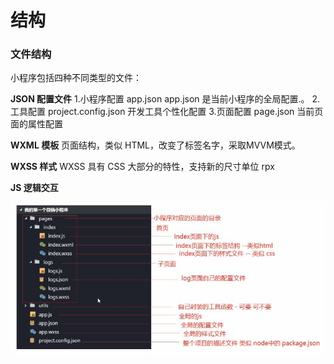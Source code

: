 结构
===================

### 文件结构

小程序包括四种不同类型的文件：

**JSON  配置文件**
1.小程序配置 app.json
app.json 是当前小程序的全局配置.。
2.工具配置 project.config.json
开发工具个性化配置
3.页面配置 page.json
当前页面的属性配置

**WXML 模板**
页面结构，类似 HTML，改变了标签名字，采取MVVM模式。

 
**WXSS 样式**
WXSS 具有 CSS 大部分的特性，支持新的尺寸单位 rpx

**JS 逻辑交互**

![](./相关文件/1.1.JPG)